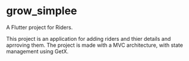 # grow_simplee

A Flutter project for Riders.


This project is an application for adding riders and thier details and aprroving them. The project is made with a MVC architecture, with state management using GetX. 
